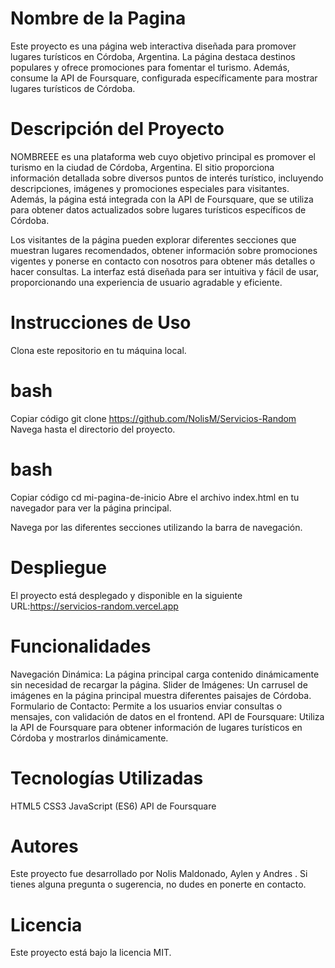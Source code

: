 # Nombre de la Pagina
Este proyecto es una página web interactiva diseñada para promover lugares turísticos en Córdoba, Argentina. La página destaca destinos populares y ofrece promociones para fomentar el turismo. Además, consume la API de Foursquare, configurada específicamente para mostrar lugares turísticos de Córdoba.

# Descripción del Proyecto
NOMBREEE es una plataforma web cuyo objetivo principal es promover el turismo en la ciudad de Córdoba, Argentina. El sitio proporciona información detallada sobre diversos puntos de interés turístico, incluyendo descripciones, imágenes y promociones especiales para visitantes. Además, la página está integrada con la API de Foursquare, que se utiliza para obtener datos actualizados sobre lugares turísticos específicos de Córdoba.

Los visitantes de la página pueden explorar diferentes secciones que muestran lugares recomendados, obtener información sobre promociones vigentes y ponerse en contacto con nosotros para obtener más detalles o hacer consultas. La interfaz está diseñada para ser intuitiva y fácil de usar, proporcionando una experiencia de usuario agradable y eficiente.

# Instrucciones de Uso
Clona este repositorio en tu máquina local.

# bash
Copiar código
git clone https://github.com/NolisM/Servicios-Random
Navega hasta el directorio del proyecto.

# bash
Copiar código
cd mi-pagina-de-inicio
Abre el archivo index.html en tu navegador para ver la página principal.

Navega por las diferentes secciones utilizando la barra de navegación.

# Despliegue
El proyecto está desplegado y disponible en la siguiente URL:https://servicios-random.vercel.app



# Funcionalidades
Navegación Dinámica: La página principal carga contenido dinámicamente sin necesidad de recargar la página.
Slider de Imágenes: Un carrusel de imágenes en la página principal muestra diferentes paisajes de Córdoba.
Formulario de Contacto: Permite a los usuarios enviar consultas o mensajes, con validación de datos en el frontend.
API de Foursquare: Utiliza la API de Foursquare para obtener información de lugares turísticos en Córdoba y mostrarlos dinámicamente.

# Tecnologías Utilizadas
HTML5
CSS3
JavaScript (ES6)
API de Foursquare

# Autores
Este proyecto fue desarrollado por Nolis Maldonado, Aylen y Andres . Si tienes alguna pregunta o sugerencia, no dudes en ponerte en contacto.

# Licencia
Este proyecto está bajo la licencia MIT. 